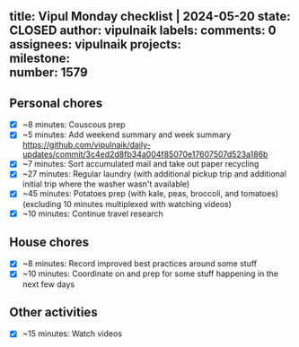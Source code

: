 title:	Vipul Monday checklist | 2024-05-20
state:	CLOSED
author:	vipulnaik
labels:	
comments:	0
assignees:	vipulnaik
projects:	
milestone:	
number:	1579
--
## Personal chores

- [x] ~8 minutes: Couscous prep
- [x] ~5 minutes: Add weekend summary and week summary https://github.com/vipulnaik/daily-updates/commit/3c4ed2d8fb34a004f85070e17607507d523a186b
- [x] ~7 minutes: Sort accumulated mail and take out paper recycling
- [x] ~27 minutes: Regular laundry (with additional pickup trip and additional initial trip where the washer wasn't available)
- [x] ~45 minutes: Potatoes prep (with kale, peas, broccoli, and tomatoes) (excluding 10 minutes multiplexed with watching videos)
- [x] ~10 minutes: Continue travel research

## House chores

- [x] ~8 minutes: Record improved best practices around some stuff
- [x] ~10 minutes: Coordinate on and prep for some stuff happening in the next few days

## Other activities

- [x] ~15 minutes: Watch videos
